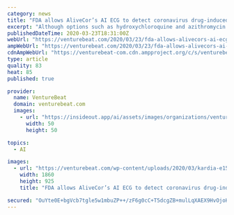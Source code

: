 ```yaml
---
category: news
title: "FDA allows AliveCor’s AI ECG to detect coronavirus drug-induced heart problems"
excerpt: "Although options such as hydroxychloroquine and azithromycin have been separately used for years to treat malaria and various bacterial infections, they may collectively prolong a patient’s “QT interval” — the time from the start of each heartbeat ... On the other hand, its automated AI-driven monitoring solution doesn’t yet look ..."
publishedDateTime: 2020-03-23T18:31:00Z
webUrl: "https://venturebeat.com/2020/03/23/fda-allows-alivecors-ai-ecg-to-detect-coronavirus-drug-induced-heart-problems/"
ampWebUrl: "https://venturebeat.com/2020/03/23/fda-allows-alivecors-ai-ecg-to-detect-coronavirus-drug-induced-heart-problems/amp/"
cdnAmpWebUrl: "https://venturebeat-com.cdn.ampproject.org/c/s/venturebeat.com/2020/03/23/fda-allows-alivecors-ai-ecg-to-detect-coronavirus-drug-induced-heart-problems/amp/"
type: article
quality: 83
heat: 85
published: true

provider:
  name: VentureBeat
  domain: venturebeat.com
  images:
    - url: "https://insideout.app/ai/assets/images/organizations/venturebeat.com-50x50.jpg"
      width: 50
      height: 50

topics:
  - AI

images:
  - url: "https://venturebeat.com/wp-content/uploads/2020/03/kardia-e1584987900555.jpg?fit=1860%2C925&strip=all"
    width: 1860
    height: 925
    title: "FDA allows AliveCor’s AI ECG to detect coronavirus drug-induced heart problems"

secured: "OuYte0E+bgVcb7tgle5w1mbuZP++/zF6g0cC+T5dcgZB+mulLqXAEX9HvOjoHmgeJ4wrrS7WkC7GlZzmWkARcjCiTWQzZzublAaOYTn3sCrcnwtFrOkBWuVrFRCn4Qdyr39tJ/QY7AjBiCSh7w+xWLu0sTp84K1iuf5rKV1+0xzV5cMU275euPPB5rEpUEXMIopHjLiDgiLzsdOzIGjg8M8J5fIlmHdsVPUHYbAxCyj2NY+FYDOQQpY+RfVItPcK3ieO96XBtTHTapxED0nYZCvIs8JV5LdrtMu4sPKBs8VoJiuayHPBZkxsBEm4o2PzJqFORpm0yUD0dkwuMF18GjSKOEjJVt26JDsqtKwEl0b6cDo7/kwPqxsnxFRHOpv5SqVZPzJc9YJCpAZ7rV/SQAAup53xZ5R3K9jCHNacSY3edFkunk0kmo7efb5KRr76j/h0/52Ie8pGgfipOqG7kBrq6XRphAIrYZ08iZ8n1AY=;ZhbGlCQjY/D+KWYKnUAlYg=="
---
```


